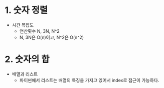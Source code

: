 # 1. 숫자 정렬
- 시간 복잡도
    - 연산횟수 N, 3N, N^2
    - N, 3N은 O(n)이고, N^2은 O(n^2)

# 2. 숫자의 합
- 배열과 리스트
    - 파이썬에서 리스트는 배열의 특징을 가지고 있어서 index로 접근이 가능하다.